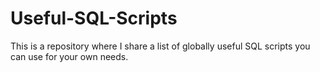 # Useful-SQL-Scripts
This is a repository where I share a list of globally useful SQL scripts you can use for your own needs.
